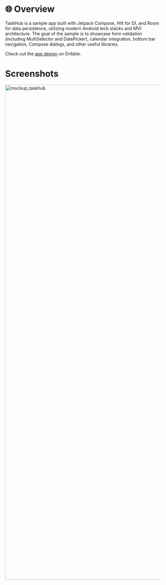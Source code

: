 # 🌐 Overview 
TaskHub is a sample app built with Jetpack Compose, Hilt for DI, and Room for data persistence, utilizing modern Android tech stacks and MVI architecture. The goal of the sample is to showcase form validation (including MultiSelector and DatePicker), calendar integration, bottom bar navigation, Compose dialogs, and other useful libraries.

Check out the [app design](https://dribbble.com/shots/20767519-Task-Management-App-iOS-Android-UI?utm_source=Clipboard_Shot&utm_campaign=ronasit&utm_content=Task%20Management%20App%3A%20iOS%2FAndroid%20UI&utm_medium=Social_Share&utm_source=Clipboard_Shot&utm_campaign=ronasit&utm_content=Task%20Management%20App%3A%20iOS%2FAndroid%20UI&utm_medium=Social_Share) on Dribble.

# Screenshots    
<img width="1600" alt="mockup_taskhub" src="https://github.com/ahmedbenhouria/taskhub-android/assets/76657810/f08a13d9-a696-4e2e-b255-d7b0bd310346">

